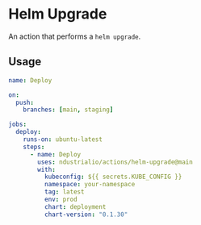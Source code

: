# Helm Upgrade

An action that performs a `helm upgrade`.

## Usage

```yaml
name: Deploy

on:
  push:
    branches: [main, staging]

jobs:
  deploy:
    runs-on: ubuntu-latest
    steps:
      - name: Deploy
        uses: ndustrialio/actions/helm-upgrade@main
        with:
          kubeconfig: ${{ secrets.KUBE_CONFIG }}
          namespace: your-namespace
          tag: latest
          env: prod
          chart: deployment
          chart-version: "0.1.30"
```
